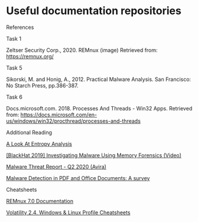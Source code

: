 # Useful documentation repositories

References

Task 1

Zeltser Security Corp., 2020. REMnux (image) Retrieved from: https://remnux.org/

Task 5

Sikorski, M. and Honig, A., 2012. Practical Malware Analysis. San Francisco: No Starch Press, pp.386-387.

Task 6

Docs.microsoft.com. 2018. Processes And Threads - Win32 Apps. Retrieved from: https://docs.microsoft.com/en-us/windows/win32/procthread/processes-and-threads

Additional Reading

[A Look At Entropy Analysis](https://fsec404.github.io/blog/Shanon-entropy/)

[\[BlackHat 2019\] Investigating Malware Using Memory Forensics (Video)](https://www.youtube.com/watch?v=BMFCdAGxVN4)

[Malware Threat Report - Q2 2020 (Avira)](https://www.avira.com/en/blog/malware-threat-report-q2-2020-statistics-and-trends)

[Malware Detection in PDF and Office Documents: A survey](https://api.semanticscholar.org/CorpusID:212680542%20\(P.%20Singh,%20S.%20Tapaswi,%20S.Gupta\))

Cheatsheets

[REMnux 7.0 Documentation](https://docs.remnux.org/)

[Volatility 2.4. Windows & Linux Profile Cheatsheets](https://downloads.volatilityfoundation.org/releases/2.4/CheatSheet\_v2.4.pdf)
